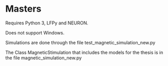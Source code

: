 # Masters

Requires Python 3, LFPy and NEURON.

Does not support Windows.

Simulations are done through the file test_magnetic_simulation_new.py

The Class MagneticStimulation that includes the models for the thesis is in the file magnetic_simulation_new.py
